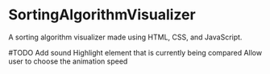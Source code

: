 # SortingAlgorithmVisualizer
A sorting algorithm visualizer made using HTML, CSS, and JavaScript.

#TODO
Add sound
Highlight element that is currently being compared
Allow user to choose the animation speed